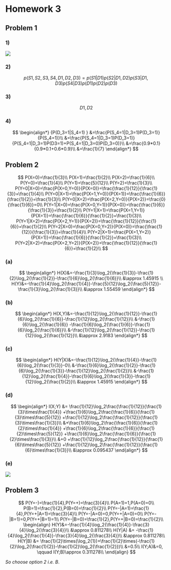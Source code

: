 # Homework 3

## Problem 1

### 1)

![](C:\Users\28240\Downloads\未命名文件.svg)

### 2)

$$
p(S1,S2,S3,S4,D1,D2,D3)=p(S1|D1)p(S2|D1,D2)p(S3|D1,D3)p(S4|D3)p(D1)p(D2)p(D3)
$$

### 3)

$$
D1,D2
$$

### 4)

$$
\begin{align*}
{P(D_3=1|S_4=1) }
&=\frac{P(S_4=1|D_3=1)P(D_3=1)}{P(S_4=1)}\\
&=\frac{P(S_4=1|D_3=1)P(D_3=1)}{P(S_4=1|D_3=1)P(D3=1)+P(S_4=1|D_3=0)P(D_3=0)}\\
&=\frac{0.9*0.1}{0.9*0.1+0.6*0.9}\\
&=\frac{1}{7}
\end{align*}
$$



## Problem 2

$$
P(X=0)=\frac{1}{3}\\
P(X=1)=\frac{1}{2}\\
P(X=2)=\frac{1}{6}\\
P(Y=0)=\frac{1}{4}\\
P(Y=1)=\frac{5}{12}\\
P(Y=2)=\frac{1}{3}\\
P(Y=0|X=0)=\frac{P(X=0,Y=0)}{P(X=0)}=\frac{\frac{1}{12}}{\frac{1}{3}}=\frac{1}{4}\\
P(Y=0|X=1)=\frac{P(X=1,Y=0)}{P(X=1)}=\frac{\frac{1}{6}}{\frac{1}{2}}=\frac{1}{3}\\
P(Y=0|X=2)=\frac{P(X=2,Y=0)}{P(X=2)}=\frac{0}{\frac{1}{6}}=0\\
P(Y=1|X=0)=\frac{P(X=0,Y=1)}{P(X=0)}=\frac{\frac{1}{6}}{\frac{1}{3}}=\frac{1}{2}\\
P(Y=1|X=1)=\frac{P(X=1,Y=1)}{P(X=1)}=\frac{\frac{1}{6}}{\frac{1}{2}}=\frac{1}{3}\\
P(Y=1|X=2)=\frac{P(X=2,Y=1)}{P(X=2)}=\frac{\frac{1}{12}}{\frac{1}{6}}=\frac{1}{2}\\
P(Y=2|X=0)=\frac{P(X=0,Y=2)}{P(X=0)}=\frac{\frac{1}{12}}{\frac{1}{3}}=\frac{1}{4}\\
P(Y=2|X=1)=\frac{P(X=1,Y=2)}{P(X=1)}=\frac{\frac{1}{6}}{\frac{1}{2}}=\frac{1}{3}\\
P(Y=2|X=2)=\frac{P(X=2,Y=2)}{P(X=2)}=\frac{\frac{1}{12}}{\frac{1}{6}}=\frac{1}{2}\\
$$

### (a)

$$
\begin{align*}
H(X)&=-\frac{1}{3}\log_2{\frac{1}{3}}-\frac{1}{2}\log_2{\frac{1}{2}}-\frac{1}{6}\log_2{\frac{1}{6}}\\
&\approx 1.45915 \\
H(Y)&=-\frac{1}{4}\log_2{\frac{1}{4}}-\frac{5}{12}\log_2{\frac{5}{12}}-\frac{1}{3}\log_2{\frac{1}{3}}\\
&\approx 1.55459
\end{align*}
$$



### (b)

$$
\begin{align*}
H(X,Y)&=-\frac{1}{12}\log_2{\frac{1}{12}}-\frac{1}{6}\log_2{\frac{1}{6}}-\frac{1}{12}\log_2{\frac{1}{12}}\\
&-\frac{1}{6}\log_2{\frac{1}{6}}
-\frac{1}{6}\log_2{\frac{1}{6}}-\frac{1}{6}\log_2{\frac{1}{6}}\\
&-\frac{1}{12}\log_2{\frac{1}{12}}-\frac{1}{12}\log_2{\frac{1}{12}}\\
&\approx 2.9183
\end{align*}
$$



### (c)

$$
\begin{align*}
H(Y|X)&=-\frac{1}{12}\log_2{\frac{1}{4}}-\frac{1}{6}\log_2{\frac{1}{3}}-0\\
&-\frac{1}{6}\log_2{\frac{1}{2}}-\frac{1}{6}\log_2{\frac{1}{3}}-\frac{1}{12}\log_2{\frac{1}{2}}\\
&-\frac{1}{12}\log_2{\frac{1}{4}}-\frac{1}{6}\log_2{\frac{1}{3}}-\frac{1}{12}\log_2{\frac{1}{2}}\\
&\approx 1.45915
\end{align*}
$$



### (d)

$$
\begin{align*}
I(X;Y) &= \frac{1}{12}\log_2\frac{\frac{1}{12}}{\frac{1}{3}\times\frac{1}{4}}
+\frac{1}{6}\log_2\frac{\frac{1}{6}}{\frac{1}{3}\times\frac{5}{12}}
+\frac{1}{12}\log_2\frac{\frac{1}{12}}{\frac{1}{3}\times\frac{1}{3}}\\
&+\frac{1}{6}\log_2\frac{\frac{1}{6}}{\frac{1}{2}\times\frac{1}{4}}
+\frac{1}{6}\log_2\frac{\frac{1}{6}}{\frac{1}{2}\times\frac{5}{12}}
+\frac{1}{6}\log_2\frac{\frac{1}{6}}{\frac{1}{2}\times\frac{1}{3}}\\
&+0
+\frac{1}{12}\log_2\frac{\frac{1}{12}}{\frac{1}{6}\times\frac{5}{12}}
+\frac{1}{12}\log_2\frac{\frac{1}{12}}{\frac{1}{6}\times\frac{1}{3}}\\
&\approx 0.095437
\end{align*}
$$



### (e)

![](D:\Desktop\hw3_2_e.bmp)

## Problem 3

$$
P(Y=-)=\frac{1}{4},P(Y=+)=\frac{3}{4}\\
P(A=1)=1,P(A=0)=0\\
P(B=1)=\frac{1}{2},P(B=0)=\frac{1}{2}\\
P(Y=-|A=1)=\frac{1}{4},P(Y=+|A=1)=\frac{3}{4}\\
P(Y=-|A=0)=0,P(Y=+|A=0)=0\\
P(Y=-|B=1)=0,P(Y=+|B=1)=1\\
P(Y=-|B=0)=\frac{1}{2},P(Y=+|B=0)=\frac{1}{2}\\
\begin{align}
H(Y)&=-\frac{1}{4}\log_2{\frac{1}{4}}-\frac{3}{4}\log_2{\frac{3}{4}}\\
	&\approx 0.811278\\
H(Y|A) &= -\frac{1}{4}\log_2{\frac{1}{4}}-\frac{3}{4}\log_2{\frac{3}{4}}\\
	&\approx 0.811278\\
H(Y|B) &= \frac{1}{2}\times(\log_2{1})+\frac{1}{2}\times(-\frac{1}{2}\log_2{\frac{1}{2}}-\frac{1}{2}\log_2{\frac{1}{2}})\\
	&=0.5\\
	I(Y;A)&=0,	\qquad I(Y;B)\approx 0.311278\\
\end{align}
$$

*So choose option 2 i.e. B*.